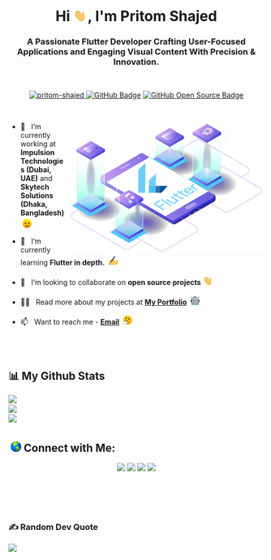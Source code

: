 <h1 align="center">Hi <img src="assets/gifs/waving-hand-joypixels.gif" height="28px" width="28px">, I'm Pritom Shajed</h1>
<h3 align="center">A Passionate Flutter Developer Crafting User-Focused Applications and Engaging Visual Content With Precision & Innovation.</h3>

<br>

<p align="center">
  <a href="https://github.com/pritom-shajed/"><img src="https://komarev.com/ghpvc/?username=pritom-shajed&label=Profile%20views&color=0e75b6&style=flat" alt="pritom-shajed" /> </a>
  <a href="https://github.com/pritom-shajed"><img src="https://img.shields.io/github/followers/pritom-shajed?label=Followers&style=social" alt="GitHub Badge"></a> 
  <a href="https://github.com/pritom-shajed?tab=repositories"><img src="https://badges.frapsoft.com/os/v1/open-source.svg?v=102" alt="GitHub Open Source Badge"></a> 
</p>

<br>

<p align="right">
  <img align="right" src="assets/images/theme.png" height="260"/>
<p>

<p align="left">

- 🔭 &nbsp; I’m currently working at **Impulsion Technologies (Dubai, UAE)** and **Skytech Solutions (Dhaka, Bangladesh)**<img src="assets/gifs/winking-face-joypixels.gif" height="22px" width="22px">

- 🌱 &nbsp; I’m currently learning **Flutter in depth.** <img src="assets/gifs/writing-hand-joypixels.gif" height="22px" width="22px">

- 👯 &nbsp; I’m looking to collaborate on **open source projects** <img src="assets/gifs/waving-hand-joypixels.gif" height="22px" width="22px">

- 👨‍💻 &nbsp; Read more about my projects at **[My Portfolio](https://pritomshajed.com)** <img src="assets/gifs/robot-joypixels.gif" height="22px" width="22px">

- 📫 &nbsp; Want to reach me - **[Email](mailto:pritomshajed@gmail.com)** <img src="assets/gifs/thinking-face-joypixels.gif" height="22px" width="22px">
<p>

<br>
<br>

## 📊 My Github Stats

![](https://github-readme-stats.vercel.app/api?username=pritom-shajed&theme=rose_pine&hide_border=false&include_all_commits=true&count_private=true)<br/>
![](https://github-readme-streak-stats.herokuapp.com/?user=pritom-shajed&theme=rose_pine&hide_border=false)<br/>
![](https://github-readme-stats.vercel.app/api/top-langs/?username=pritom-shajed&theme=rose_pine&hide_border=false&include_all_commits=true&count_private=true&layout=compact)<br/>

## <img src="assets/gifs/globe-joypixels.gif" height="25px" width="25px"> Connect with Me:

<p align="center">
<a href="https://www.linkedin.com/in/pritom-shajed/"><img src="https://img.shields.io/badge/-Pritom%20Shajed-0077B5?style=flat&logo=Linkedin&logoColor=white"/></a>
<a href="mailto:pritomshajed@gmail.com"><img src="https://img.shields.io/badge/-pritomshajed@gmail.com-D14836?style=flat&logo=Gmail&logoColor=white"/></a>
<a href="https://instagram.com/pritom.shajed/"><img src="https://img.shields.io/badge/-pritom.shajed-E4405F?style=flat&logo=Instagram&logoColor=white"/></a>
<a href="https://facebook.com/pritom.shajed"><img src="https://img.shields.io/badge/-Pritom Shajed-1877F2?style=flat&logo=Facebook&logoColor=white"/></a>
</p>

## <h1> &nbsp; </h1>

### ✍️ Random Dev Quote
![](https://quotes-github-readme.vercel.app/api?type=horizontal&theme=radical)
